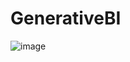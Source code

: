 # GenerativeBI

![image](https://github.com/user-attachments/assets/880cdf64-2073-4304-b91e-95d57cb86122)
